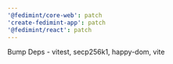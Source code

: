 ```yaml
---
'@fedimint/core-web': patch
'create-fedimint-app': patch
'@fedimint/react': patch
---
```


Bump Deps - vitest, secp256k1, happy-dom, vite
